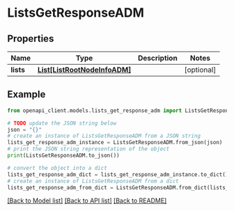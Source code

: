 # ListsGetResponseADM


## Properties

Name | Type | Description | Notes
------------ | ------------- | ------------- | -------------
**lists** | [**List[ListRootNodeInfoADM]**](ListRootNodeInfoADM.md) |  | [optional] 

## Example

```python
from openapi_client.models.lists_get_response_adm import ListsGetResponseADM

# TODO update the JSON string below
json = "{}"
# create an instance of ListsGetResponseADM from a JSON string
lists_get_response_adm_instance = ListsGetResponseADM.from_json(json)
# print the JSON string representation of the object
print(ListsGetResponseADM.to_json())

# convert the object into a dict
lists_get_response_adm_dict = lists_get_response_adm_instance.to_dict()
# create an instance of ListsGetResponseADM from a dict
lists_get_response_adm_from_dict = ListsGetResponseADM.from_dict(lists_get_response_adm_dict)
```
[[Back to Model list]](../README.md#documentation-for-models) [[Back to API list]](../README.md#documentation-for-api-endpoints) [[Back to README]](../README.md)


